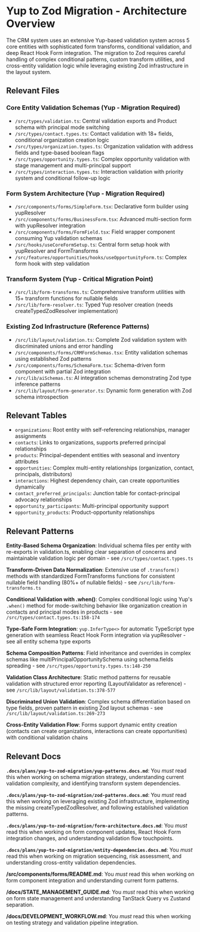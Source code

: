 # Yup to Zod Migration - Architecture Overview

The CRM system uses an extensive Yup-based validation system across 5 core entities with sophisticated form transforms, conditional validation, and deep React Hook Form integration. The migration to Zod requires careful handling of complex conditional patterns, custom transform utilities, and cross-entity validation logic while leveraging existing Zod infrastructure in the layout system.

## Relevant Files

### Core Entity Validation Schemas (Yup - Migration Required)
- `/src/types/validation.ts`: Central validation exports and Product schema with principal mode switching
- `/src/types/contact.types.ts`: Contact validation with 18+ fields, conditional organization creation logic
- `/src/types/organization.types.ts`: Organization validation with address fields and type-based boolean flags
- `/src/types/opportunity.types.ts`: Complex opportunity validation with stage management and multi-principal support
- `/src/types/interaction.types.ts`: Interaction validation with priority system and conditional follow-up logic

### Form System Architecture (Yup - Migration Required)
- `/src/components/forms/SimpleForm.tsx`: Declarative form builder using yupResolver
- `/src/components/forms/BusinessForm.tsx`: Advanced multi-section form with yupResolver integration
- `/src/components/forms/FormField.tsx`: Field wrapper component consuming Yup validation schemas
- `/src/hooks/useCoreFormSetup.ts`: Central form setup hook with yupResolver and FormTransforms
- `/src/features/opportunities/hooks/useOpportunityForm.ts`: Complex form hook with step validation

### Transform System (Yup - Critical Migration Point)
- `/src/lib/form-transforms.ts`: Comprehensive transform utilities with 15+ transform functions for nullable fields
- `/src/lib/form-resolver.ts`: Typed Yup resolver creation (needs createTypedZodResolver implementation)

### Existing Zod Infrastructure (Reference Patterns)
- `/src/lib/layout/validation.ts`: Complete Zod validation system with discriminated unions and error handling
- `/src/components/forms/CRMFormSchemas.tsx`: Entity validation schemas using established Zod patterns
- `/src/components/forms/SchemaForm.tsx`: Schema-driven form component with partial Zod integration
- `/src/lib/aiSchemas.ts`: AI integration schemas demonstrating Zod type inference patterns
- `/src/lib/layout/form-generator.ts`: Dynamic form generation with Zod schema introspection

## Relevant Tables

- `organizations`: Root entity with self-referencing relationships, manager assignments
- `contacts`: Links to organizations, supports preferred principal relationships
- `products`: Principal-dependent entities with seasonal and inventory attributes
- `opportunities`: Complex multi-entity relationships (organization, contact, principals, distributors)
- `interactions`: Highest dependency chain, can create opportunities dynamically
- `contact_preferred_principals`: Junction table for contact-principal advocacy relationships
- `opportunity_participants`: Multi-principal opportunity support
- `opportunity_products`: Product-opportunity relationships

## Relevant Patterns

**Entity-Based Schema Organization**: Individual schema files per entity with re-exports in validation.ts, enabling clear separation of concerns and maintainable validation logic per domain - see `/src/types/contact.types.ts`

**Transform-Driven Data Normalization**: Extensive use of `.transform()` methods with standardized FormTransforms functions for consistent nullable field handling (80%+ of nullable fields) - see `/src/lib/form-transforms.ts`

**Conditional Validation with .when()**: Complex conditional logic using Yup's `.when()` method for mode-switching behavior like organization creation in contacts and principal modes in products - see `/src/types/contact.types.ts:158-174`

**Type-Safe Form Integration**: `yup.InferType<>` for automatic TypeScript type generation with seamless React Hook Form integration via yupResolver - see all entity schema type exports

**Schema Composition Patterns**: Field inheritance and overrides in complex schemas like multiPrincipalOpportunitySchema using schema.fields spreading - see `/src/types/opportunity.types.ts:148-250`

**Validation Class Architecture**: Static method patterns for reusable validation with structured error reporting (LayoutValidator as reference) - see `/src/lib/layout/validation.ts:378-577`

**Discriminated Union Validation**: Complex schema differentiation based on type fields, proven pattern in existing Zod layout schemas - see `/src/lib/layout/validation.ts:269-273`

**Cross-Entity Validation Flow**: Forms support dynamic entity creation (contacts can create organizations, interactions can create opportunities) with conditional validation chains

## Relevant Docs

**`.docs/plans/yup-to-zod-migration/yup-patterns.docs.md`**: You _must_ read this when working on schema migration strategy, understanding current validation complexity, and identifying transform system dependencies.

**`.docs/plans/yup-to-zod-migration/zod-patterns.docs.md`**: You _must_ read this when working on leveraging existing Zod infrastructure, implementing the missing createTypedZodResolver, and following established validation patterns.

**`.docs/plans/yup-to-zod-migration/form-architecture.docs.md`**: You _must_ read this when working on form component updates, React Hook Form integration changes, and understanding validation flow touchpoints.

**`.docs/plans/yup-to-zod-migration/entity-dependencies.docs.md`**: You _must_ read this when working on migration sequencing, risk assessment, and understanding cross-entity validation dependencies.

**/src/components/forms/README.md**: You _must_ read this when working on form component integration and understanding current form patterns.

**/docs/STATE_MANAGEMENT_GUIDE.md**: You _must_ read this when working on form state management and understanding TanStack Query vs Zustand separation.

**/docs/DEVELOPMENT_WORKFLOW.md**: You _must_ read this when working on testing strategy and validation pipeline integration.